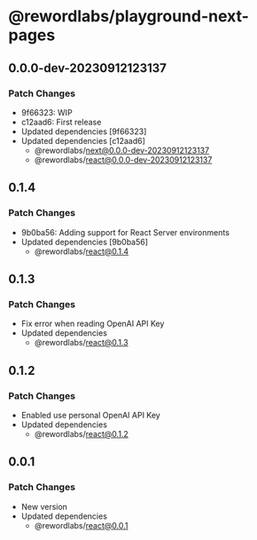 # @rewordlabs/playground-next-pages

## 0.0.0-dev-20230912123137

### Patch Changes

- 9f66323: WIP
- c12aad6: First release
- Updated dependencies [9f66323]
- Updated dependencies [c12aad6]
  - @rewordlabs/next@0.0.0-dev-20230912123137
  - @rewordlabs/react@0.0.0-dev-20230912123137

## 0.1.4

### Patch Changes

- 9b0ba56: Adding support for React Server environments
- Updated dependencies [9b0ba56]
  - @rewordlabs/react@0.1.4

## 0.1.3

### Patch Changes

- Fix error when reading OpenAI API Key
- Updated dependencies
  - @rewordlabs/react@0.1.3

## 0.1.2

### Patch Changes

- Enabled use personal OpenAI API Key
- Updated dependencies
  - @rewordlabs/react@0.1.2

## 0.0.1

### Patch Changes

- New version
- Updated dependencies
  - @rewordlabs/react@0.0.1
